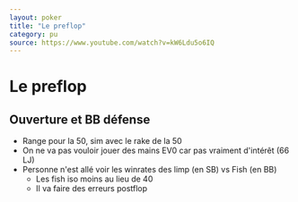 ```yaml
---
layout: poker
title: "Le preflop"
category: pu
source: https://www.youtube.com/watch?v=kW6Ldu5o6IQ
---
```


# Le preflop

## Ouverture et BB défense

- Range pour la 50, sim avec le rake de la 50
- On ne va pas vouloir jouer des mains EV0 car pas vraiment d'intérêt (66 LJ)
- Personne n'est allé voir les winrates des limp (en SB) vs Fish (en BB)
  - Les fish iso moins au lieu de 40
  - Il va faire des erreurs postflop
